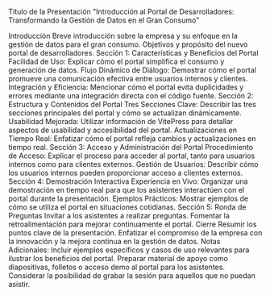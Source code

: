 Título de la Presentación
"Introducción al Portal de Desarrolladores: Transformando la Gestión de Datos en el Gran Consumo"

Introducción
Breve introducción sobre la empresa y su enfoque en la gestión de datos para el gran consumo.
Objetivos y propósito del nuevo portal de desarrolladores.
Sección 1: Características y Beneficios del Portal
Facilidad de Uso: Explicar cómo el portal simplifica el consumo y generación de datos.
Flujo Dinámico de Diálogo: Demostrar cómo el portal promueve una comunicación efectiva entre usuarios internos y clientes.
Integración y Eficiencia: Mencionar cómo el portal evita duplicidades y errores mediante una integración directa con el código fuente.
Sección 2: Estructura y Contenidos del Portal
Tres Secciones Clave: Describir las tres secciones principales del portal y cómo se actualizan dinámicamente.
Usabilidad Mejorada: Utilizar información de VitePress para detallar aspectos de usabilidad y accesibilidad del portal.
Actualizaciones en Tiempo Real: Enfatizar cómo el portal refleja cambios y actualizaciones en tiempo real.
Sección 3: Acceso y Administración del Portal
Procedimiento de Acceso: Explicar el proceso para acceder al portal, tanto para usuarios internos como para clientes externos.
Gestión de Usuarios: Describir cómo los usuarios internos pueden proporcionar acceso a clientes externos.
Sección 4: Demostración Interactiva
Experiencia en Vivo: Organizar una demostración en tiempo real para que los asistentes interactúen con el portal durante la presentación.
Ejemplos Prácticos: Mostrar ejemplos de cómo se utiliza el portal en situaciones cotidianas.
Sección 5: Ronda de Preguntas
Invitar a los asistentes a realizar preguntas.
Fomentar la retroalimentación para mejorar continuamente el portal.
Cierre
Resumir los puntos clave de la presentación.
Enfatizar el compromiso de la empresa con la innovación y la mejora continua en la gestión de datos.
Notas Adicionales:
Incluir ejemplos específicos y casos de uso relevantes para ilustrar los beneficios del portal.
Preparar material de apoyo como diapositivas, folletos o acceso demo al portal para los asistentes.
Considerar la posibilidad de grabar la sesión para aquellos que no puedan asistir.
